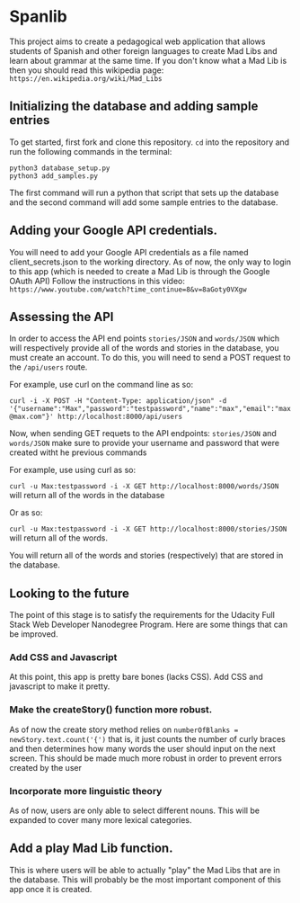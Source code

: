 # Spanlib

This project aims to create a pedagogical web application that allows students of Spanish and other foreign languages to create Mad Libs and learn about grammar at the same time. If you don't know what a Mad Lib is then you should read this wikipedia page: `https://en.wikipedia.org/wiki/Mad_Libs`

## Initializing the database and adding sample entries

To get started, first fork and clone this repository. `cd` into the repository and run the following commands in the terminal:
```
python3 database_setup.py
python3 add_samples.py
```
The first command will run a python that script that sets up the database and the second command will add some sample entries to the database.

## Adding your Google API credentials. 
You will need to add your Google API credentials as a file named client_secrets.json to the working directory. As of now, the only way to login to this app (which is needed to create a Mad Lib is through the Google OAuth API)
Follow the instructions in this video: `https://www.youtube.com/watch?time_continue=8&v=8aGoty0VXgw`


## Assessing the API
In order to access the API end points `stories/JSON` and `words/JSON` which will respectively provide all of the words and stories in the database, you must create an account. To do this, you will need to send a POST request to the `/api/users` route.

For example, use curl on the command line as so: 

`curl -i -X POST -H "Content-Type: application/json" -d '{"username":"Max","password":"testpassword","name":"max","email":"max@max.com"}' http://localhost:8000/api/users`


Now, when sending GET requets to the API endpoints: `stories/JSON` and `words/JSON` make sure to provide your username and password that were created witht he previous commands

For example, use using curl as so:

```curl -u Max:testpassword -i -X GET http://localhost:8000/words/JSON``` will return all of the words in the database

Or as so:

```curl -u Max:testpassword -i -X GET http://localhost:8000/stories/JSON``` will return all of the words. 


You will return all of the words and stories (respectively) that are stored in the database.

## Looking to the future
The point of this stage is to satisfy the requirements for the Udacity Full Stack Web Developer Nanodegree Program. Here are some things that can be improved.

### Add CSS and Javascript
At this point, this app is pretty bare bones (lacks CSS). Add CSS and javascript to make it pretty.

### Make the createStory() function more robust.
As of now the create story method relies on `numberOfBlanks = newStory.text.count('{')` that is, it just counts the number of curly braces and then determines how many words the user should input on the next screen. This should be made much more robust in order to prevent errors created by the user 

### Incorporate more linguistic theory
As of now, users are only able to select different nouns. This will be expanded to cover many more lexical categories.

## Add a play Mad Lib function.
This is where users will be able to actually "play" the Mad Libs that are in the database. This will probably be the most important component of this app once it is created.
